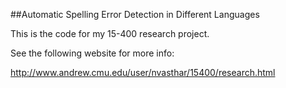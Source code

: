
##Automatic Spelling Error Detection in Different Languages

This is the code for my 15-400 research project.

See the following website for more info:

http://www.andrew.cmu.edu/user/nvasthar/15400/research.html
